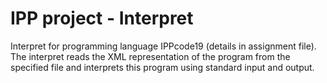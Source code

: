# IPP project - Interpret

Interpret for programming language IPPcode19 (details in assignment file). The interpret reads the XML representation of the program from the specified file and interprets this program using standard input and output.
